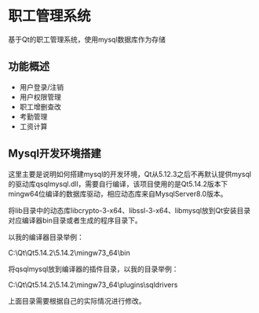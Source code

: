 # 职工管理系统
基于Qt的职工管理系统，使用mysql数据库作为存储

## 功能概述

- 用户登录/注销
- 用户权限管理
- 职工增删查改
- 考勤管理
- 工资计算

## Mysql开发环境搭建
这里主要是说明如何搭建mysql的开发环境，Qt从5.12.3之后不再默认提供mysql的驱动库qsqlmysql.dll，需要自行编译，该项目使用的是Qt5.14.2版本下 mingw64位编译的数据库驱动，相应动态库来自MysqlServer8.0版本。

将lib目录中的动态库libcrypto-3-x64、libssl-3-x64、libmysql放到Qt安装目录对应编译器bin目录或者生成的程序目录下。

以我的编译器目录举例：

C:\Qt\Qt5.14.2\5.14.2\mingw73_64\bin

将qsqlmysql放到编译器的插件目录，以我的目录举例：

C:\Qt\Qt5.14.2\5.14.2\mingw73_64\plugins\sqldrivers

上面目录需要根据自己的实际情况进行修改。
